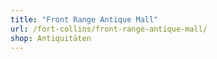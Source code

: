 ```yaml
---
title: "Front Range Antique Mall"
url: /fort-collins/front-range-antique-mall/
shop: Antiquitäten
---
```

